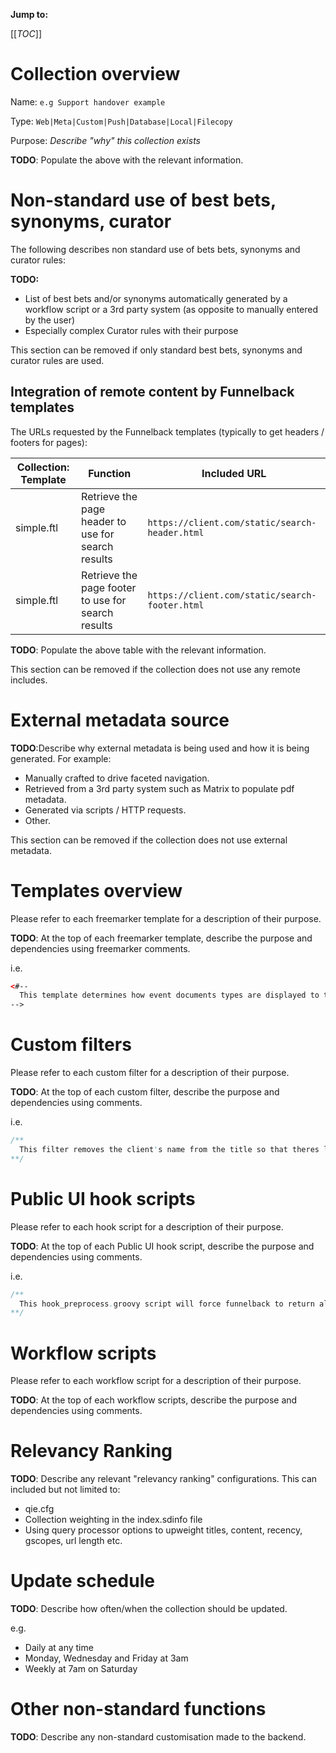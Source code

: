 **Jump to:**

[[_TOC_]]

# Collection overview

Name: `e.g Support handover example`

Type: `Web|Meta|Custom|Push|Database|Local|Filecopy`

Purpose: *Describe "why" this collection exists*

>>>
__TODO__: Populate the above with the relevant information.
>>>

# Non-standard use of best bets, synonyms, curator

The following describes non standard use of bets bets, synonyms and curator rules:

>>>
__TODO:__

* List of best bets and/or synonyms automatically generated by a workflow script or a 3rd party system (as opposite to manually entered by the user)
* Especially complex Curator rules with their purpose

This section can be removed if only standard best bets, synonyms and curator rules are used.
>>>

## Integration of remote content by Funnelback templates

The URLs requested by the Funnelback templates (typically to get headers / footers for pages):

| Collection: Template | Function | Included URL |
| ---      |  ------  |--------- |
| simple.ftl   | Retrieve the page header to use for search results   | `https://client.com/static/search-header.html` |
| simple.ftl   | Retrieve the page footer to use for search results   | `https://client.com/static/search-footer.html` |

>>>
__TODO__: Populate the above table with the relevant information.

This section can be removed if the collection does not use any remote includes.
>>>

# External metadata source

>>>
__TODO__:Describe why external metadata is being used and how it is being generated. For example:

* Manually crafted to drive faceted navigation.
* Retrieved from a 3rd party system such as Matrix to populate pdf metadata.
* Generated via scripts / HTTP requests.
* Other.

This section can be removed if the collection does not use external metadata.
>>>

# Templates overview

Please refer to each freemarker template for a description of their purpose.  

>>>
__TODO__: At the top of each freemarker template, describe the purpose
and dependencies using freemarker comments.

i.e.

```html
<#--
  This template determines how event documents types are displayed to the end user.
-->
```
>>>

# Custom filters

Please refer to each custom filter for a description of their purpose.

>>>
__TODO__: At the top of each custom filter, describe the purpose and dependencies using comments.

i.e.

```java
/**
  This filter removes the client's name from the title so that theres less redundant text on the search results page.
**/
```
>>>

# Public UI hook scripts

Please refer to each hook script for a description of their purpose.

>>>
__TODO__: At the top of each Public UI hook script, describe the purpose and dependencies using comments.

i.e.

```java
/**
  This hook_preprocess.groovy script will force funnelback to return all results of no query is specified. This is required for listing all courses on the homepage.
**/
```
>>>

# Workflow scripts

Please refer to each workflow script for a description of their purpose.

>>>
__TODO__: At the top of each workflow scripts, describe the purpose and dependencies using comments.
>>>

# Relevancy Ranking

>>>
__TODO__: Describe any relevant "relevancy ranking" configurations. This can included but not limited to:

* qie.cfg
* Collection weighting in the index.sdinfo file
* Using query processor options to upweight titles, content, recency, gscopes, url length etc.
>>>

# Update schedule
>>>
__TODO__: Describe how often/when the collection should be updated.

e.g.

* Daily at any time
* Monday, Wednesday and Friday at 3am
* Weekly at 7am on Saturday
>>>

# Other non-standard functions

>>>
__TODO__: Describe any non-standard customisation made to the backend.
>>>
